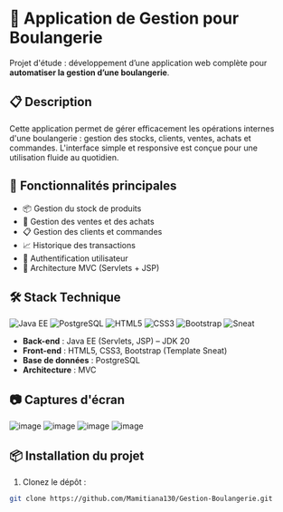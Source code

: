 # 🥖 Application de Gestion pour Boulangerie

Projet d'étude : développement d’une application web complète pour **automatiser la gestion d’une boulangerie**.

## 📋 Description

Cette application permet de gérer efficacement les opérations internes d'une boulangerie : gestion des stocks, clients, ventes, achats et commandes. L'interface simple et responsive est conçue pour une utilisation fluide au quotidien.

## 🚀 Fonctionnalités principales

- 📦 Gestion du stock de produits
- 🧾 Gestion des ventes et des achats
- 📋 Gestion des clients et commandes
- 📈 Historique des transactions
- 🔐 Authentification utilisateur
- 🎯 Architecture MVC (Servlets + JSP)

## 🛠️ Stack Technique

![Java EE](https://img.shields.io/badge/Java%20EE-007396?style=for-the-badge&logo=java&logoColor=white)
![PostgreSQL](https://img.shields.io/badge/PostgreSQL-4169E1?style=for-the-badge&logo=postgresql&logoColor=white)
![HTML5](https://img.shields.io/badge/HTML5-E34F26?style=for-the-badge&logo=html5&logoColor=white)
![CSS3](https://img.shields.io/badge/CSS3-1572B6?style=for-the-badge&logo=css3&logoColor=white)
![Bootstrap](https://img.shields.io/badge/Bootstrap-7952B3?style=for-the-badge&logo=bootstrap&logoColor=white)
![Sneat](https://img.shields.io/badge/Template-Sneat-563D7C?style=for-the-badge&logo=bootstrap&logoColor=white)


- **Back-end** : Java EE (Servlets, JSP) – JDK 20
- **Front-end** : HTML5, CSS3, Bootstrap (Template Sneat)
- **Base de données** : PostgreSQL
- **Architecture** : MVC

## 📷 Captures d'écran

![image](https://github.com/user-attachments/assets/3c51ef75-c6cc-4da5-aa80-7f79ad5cacf3)
![image](https://github.com/user-attachments/assets/5eaefcf8-c51b-47b7-b698-211f57f803c3)
![image](https://github.com/user-attachments/assets/03cdd946-a0f9-4f7a-a085-c63625da3e45)
![image](https://github.com/user-attachments/assets/0c01e298-3a51-4a0b-b5f2-787da40b4055)



## 📦 Installation du projet

1. Clonez le dépôt :

```bash
git clone https://github.com/Mamitiana130/Gestion-Boulangerie.git
